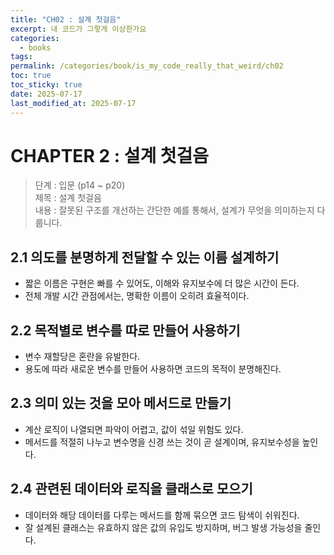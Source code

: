 ```yaml
---
title: "CH02 : 설계 첫걸음"
excerpt: 내 코드가 그렇게 이상한가요
categories:
  - books
tags: 
permalink: /categories/book/is_my_code_really_that_weird/ch02
toc: true
toc_sticky: true
date: 2025-07-17
last_modified_at: 2025-07-17
---
```


# CHAPTER  2 : 설계 첫걸음
>단계 : 입문 (p14 ~ p20)  
>제목 : 설계 첫걸음  
  내용 : 잘못된 구조를 개선하는 간단한 예를 통해서, 설계가 무엇을 의미하는지 다룹니다.  

## 2.1 의도를 분명하게 전달할 수 있는 이름 설계하기
- 짧은 이름은 구현은 빠를 수 있어도, 이해와 유지보수에 더 많은 시간이 든다.
- 전체 개발 시간 관점에서는, 명확한 이름이 오히려 효율적이다.  

## 2.2 목적별로 변수를 따로 만들어 사용하기
- 변수 재할당은 혼란을 유발한다.  
- 용도에 따라 새로운 변수를 만들어 사용하면 코드의 목적이 분명해진다.  

## 2.3 의미 있는 것을 모아 메서드로 만들기
- 계산 로직이 나열되면 파악이 어렵고, 값이 섞일 위험도 있다.  
- 메서드를 적절히 나누고 변수명을 신경 쓰는 것이 곧 설계이며, 유지보수성을 높인다.  

## 2.4 관련된 데이터와 로직을 클래스로 모으기
- 데이터와 해당 데이터를 다루는 메서드를 함께 묶으면 코드 탐색이 쉬워진다.  
- 잘 설계된 클래스는 유효하지 않은 값의 유입도 방지하며, 버그 발생 가능성을 줄인다. 
